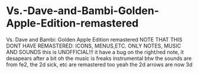# Vs.-Dave-and-Bambi-Golden-Apple-Edition-remastered
Vs. Dave and Bambi: Golden Apple Edition remastered NOTE THAT THIS DONT HAVE REMASTERED: ICONS, MENUS,ETC. ONLY NOTES, MUSIC AND SOUNDS this is UNOFFICIAL!!! it have a bug on the right/red note, it desapears after a bit oh the music is freaks instrumental btw the sounds are from fe2, the 2d sick, etc are remastered too yeah the 2d arrows are now 3d
